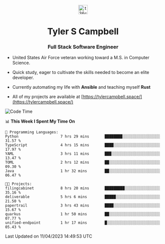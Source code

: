 <p align="center">
<a href="https://www.linkedin.com/in/t36campbell" target="blank"><img align="center" src="https://ik.imagekit.io/t36campbell/Portfolio/linkedin.png.original_m8bbGgPh6.png" alt="t36campbell" height="30" width="30" /></a>
</p>
<h1 align="center">Tyler S Campbell</h1>
<h3 align="center">Full Stack Software Engineer</h3>

* United States Air Force veteran working toward a M.S. in Computer Science.

* Quick study, eager to cultivate the skills needed to become an elite developer.

* Currently automating my life with **Ansible** and teaching myself **Rust**

* All of my projects are available at [https://tylercampbell.space/](https://tylercampbell.space/)

<!--START_SECTION:waka-->
![Code Time](http://img.shields.io/badge/Code%20Time-2%2C380%20hrs%2052%20mins-blue)

📊 **This Week I Spent My Time On** 

```text
💬 Programming Languages: 
Python                   7 hrs 29 mins       ████████░░░░░░░░░░░░░░░░░   31.57 % 
TypeScript               4 hrs 15 mins       ████░░░░░░░░░░░░░░░░░░░░░   17.97 % 
YAML                     3 hrs 11 mins       ███░░░░░░░░░░░░░░░░░░░░░░   13.47 % 
TOML                     2 hrs 12 mins       ██░░░░░░░░░░░░░░░░░░░░░░░   09.30 % 
Java                     1 hr 32 mins        ██░░░░░░░░░░░░░░░░░░░░░░░   06.47 % 

🐱‍💻 Projects: 
filingcabinet            8 hrs 20 mins       █████████░░░░░░░░░░░░░░░░   35.16 % 
deliverable              5 hrs 6 mins        █████░░░░░░░░░░░░░░░░░░░░   21.50 % 
papertrail               3 hrs 43 mins       ████░░░░░░░░░░░░░░░░░░░░░   15.67 % 
quarkus                  1 hr 50 mins        ██░░░░░░░░░░░░░░░░░░░░░░░   07.77 % 
unified-endpoint         1 hr 17 mins        █░░░░░░░░░░░░░░░░░░░░░░░░   05.43 % 
```


 Last Updated on 11/04/2023 14:49:53 UTC
<!--END_SECTION:waka-->

